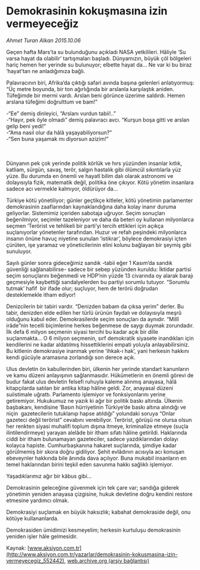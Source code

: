 # Demokrasinin kokuşmasına izin vermeyeceğiz

*Ahmet Turan Alkan 2015.10.06*

<div class="pNewsDetailMainContent" itemprop="articleBody">
 <p>
  Geçen hafta Mars’ta su bulunduğunu açıkladı NASA yetkilileri. Hâliyle ‘Su varsa hayat da olabilir’ tartışmaları başladı. Dünyamızın, büyük çöl bölgeleri hariç hemen her yerinde su bulunuyor; elbette hayat da… Ne var ki bu biraz ‘hayat’tan ne anladığımıza bağlı.
 </p>
 <p>
  Palavracının biri, Afrika’da çıktığı safari avında başına gelenleri anlatıyormuş: “Üç metre boyunda, bir ton ağırlığında bir arslanla karşılaştık aniden. Tüfeğimde bir mermi vardı. Arslan beni görünce üzerime saldırdı. Hemen arslana tüfeğimi doğrulttum ve bam!”
 </p>
 <p>
  -“Ee” demiş dinleyici, “Arslanı vurdun tabii!..”
  <br>
   -“Hayır, pek öyle olmadı” demiş palavracı avcı. “Kurşun boşa gitti ve arslan gelip beni yedi!”
   <br>
    -“Ama nasıl olur da hâlâ yaşayabiliyorsun?”
    <br>
     -“Sen buna yaşamak mı diyorsun azizim!”
    </br>
   </br>
  </br>
 </p>
 <p>
  Dünyanın pek çok yerinde politik körlük ve hırs yüzünden insanlar kıtlık, katliam, sürgün, savaş, terör, salgın hastalık gibi ölümcül sıkıntılarla yüz yüze. Bu durumda en önemli ve hayatî bilim dalı olarak astronomi ve dolayısıyla fizik, matematik değil, politika öne çıkıyor. Kötü yönetim insanlara sadece acı vermekle kalmıyor, öldürüyor da...
 </p>
 <p>
  Türkiye kötü yönetiliyor; günler geçtikçe kitleler, kötü yönetimin parlamenter demokrasinin zaaflarından kaynaklandığına daha kolay inanır duruma geliyorlar. Sistemimiz içeriden sabotaja uğruyor. Seçim sonuçları beğenilmiyor, seçimler tazeleniyor ve daha da beteri oy kullanan milyonlarca seçmen ‘Terörist ve tehlikeli bir parti’yi tercih ettikleri için açıkça suçlanıyorlar yönetenler tarafından. Huzur ve refah peşindeki milyonlarca insanın önüne havuç niyetine sunulan ‘istikrar’, böylece demokrasiyi içten çürüten, işe yaramaz ve yöneticilerinin elini kolunu bağlayan bir şeymiş gibi sunuluyor.
 </p>
 <p>
  Sayılı günler sonra gideceğimiz sandık -tabii eğer 1 Kasım’da sandık güvenliği sağlanabilirse- sadece bir sebep yüzünden kuruldu: İktidar partisi seçim sonuçlarını beğenmedi ve HDP’nin yüzde 13 civarında oy alarak barajı geçmesiyle kaybettiği sandalyelerden bu partiyi sorumlu tutuyor. “Sorumlu tutmak’ hafif  bir ifade olur; suçluyor, hem de terörü doğrudan desteklemekle itham ediyor!
 </p>
 <p>
  Denizcilerin bir tabiri vardır. “Denizden babam da çıksa yerim” derler. Bu tabir, denizden elde edilen her türlü ürünün faydalı ve dolayısıyla meşrû olduğunu kabul eder. Demokrasilerde seçim sonuçları da aynıdır. “Millî irâde”nin tecelli biçimlerine herkes beğenmese de saygı duymak zorundadır. İlk defa 6 milyon seçmenin siyasi tercihi bu kadar açık bir dille suçlanmakta... O 6 milyon seçmenin, sırf demokratik siyasete inandıkları için kendilerini ne kadar aldatılmış hissettiklerini empati yoluyla anlayabilirsiniz. Bu kitlenin demokrasiye inanmak yerine ‘ihkak-ı hak’, yani herkesin hakkını kendi gücüyle aramasına zorlandığı son derece açık.
 </p>
 <p>
  Ulus devletin ön kabullerinden biri, ülkenin her yerinde standart kanunların ve kamu düzeni anlayışının sağlanmasıdır. Hükümetlerin en önemli görevi de budur fakat ulus devletin felsefi ruhuyla kaleme alınmış anayasa, hâlâ kitapçılarda satılan bir antika kitap hâline geldi. Zor, anayasal düzeni suiistimale uğrattı. Parlamento işlemiyor ve fonksiyonlarını yerine getiremiyor. Hukukumuz ne yazık ki ağır bir politik baskı altında. Ülkenin başbakanı, kendisine ‘Basın hürriyetinin Türkiye’de baskı altına alındığı ve niçin  gazetecilerin tutuklanıp hapse atıldığı” yolundaki soruya “Onlar gazeteci değil terörist” cevabını verebiliyor. Terörist, görüşü ne olursa olsun her renkten siyasi muhalifi toplum dışına itmeye, kriminalize etmeye (suçla ilintilendirmeye) yarayan alelâde bir itham sıfatı hâline getirildi. Haklarında ciddi bir itham bulunamayan gazeteciler, sadece yazdıklarından dolayı kolayca hapiste. Cumhurbaşkanına hakaret suçlarında, şimdiye kadar görülmemiş bir skora doğru gidiliyor. Şehit evlâdının acısıyla acı konuşan ebeveynler hakkında bile ânında dava açılıyor. Buna mukabil insanların en temel haklarından birini teşkil eden savunma hakkı sağlıklı işlemiyor.
 </p>
 <p>
  Yaşadıklarımız ağır bir kâbus gibi...
 </p>
 <p>
  Demokrasinin geleceğine güvenmek için tek çare var; sandığa giderek yönetimin yeniden anayasa çizgisine, hukuk devletine doğru kendini restore etmesine yardımcı olmak.
 </p>
 <p>
  Demokrasiyi suçlamak en büyük haksızlık; kabahat demokraside değil, onu kötüye kullananlarda.
 </p>
 <p>
  Demokrasiden ümidimizi kesmeyelim; herkesin kurtuluşu demokrasinin yeniden işler hâle gelmesidir.
 </p>
</div>


Kaynak: [www.aksiyon.com.tr](http://www.aksiyon.com.tr/yazarlar/demokrasinin-kokusmasina-izin-vermeyecegiz_552442), [web.archive.org (arşiv bağlantısı)](http://web.archive.org/web/20151008154851/http://www.aksiyon.com.tr/yazarlar/demokrasinin-kokusmasina-izin-vermeyecegiz_552442)
